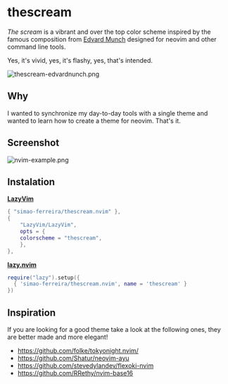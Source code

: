 # thescream

*The scream* is a vibrant and over the top color scheme inspired by the famous composition
from [Edvard Munch](https://en.wikipedia.org/wiki/The_Scream) designed for neovim and other command line tools.

Yes, it's vivid, yes, it's flashy, yes, that's intended.

![thescream-edvardnunch.png](https://github.com/simao-ferreira/thescream.nvim/blob/main/assets%2Fthescream-edvardnunch.png)

## Why

I wanted to synchronize my day-to-day tools with a single theme and wanted to learn how to create a theme for neovim. That's it.

## Screenshot

![nvim-example.png](https://github.com/simao-ferreira/thescream.nvim/blob/main/assets%2Fnvim-example.png)

## Instalation

**[LazyVim](https://github.com/LazyVim/LazyVim)**

```lua
{ "simao-ferreira/thescream.nvim" },
{
    "LazyVim/LazyVim",
    opts = {
    colorscheme = "thescream",
    },
},
```

**[lazy.nvim](https://github.com/folke/lazy.nvim)**

```lua
require("lazy").setup({
  { 'simao-ferreira/thescream.nvim', name = 'thescream' }
})
```

## Inspiration

If you are looking for a good theme take a look at the following ones, they are better made and more elegant!

- <https://github.com/folke/tokyonight.nvim/>
- <https://github.com/Shatur/neovim-ayu>
- <https://github.com/stevedylandev/flexoki-nvim>
- <https://github.com/RRethy/nvim-base16>
